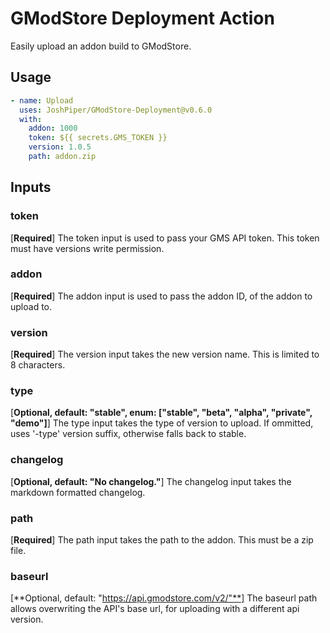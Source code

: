 # GModStore Deployment Action

Easily upload an addon build to GModStore.

## Usage
```yml
- name: Upload
  uses: JoshPiper/GModStore-Deployment@v0.6.0
  with:
    addon: 1000
    token: ${{ secrets.GMS_TOKEN }}
    version: 1.0.5
    path: addon.zip
```

## Inputs

### token
[**Required**] The token input is used to pass your GMS API token.
This token must have versions write permission.

### addon
[**Required**] The addon input is used to pass the addon ID, of the addon to upload to.

### version
[**Required**] The version input takes the new version name. This is limited to 8 characters.

### type
[**Optional, default: "stable", enum: ["stable", "beta", "alpha", "private", "demo"]**] The type input takes the type of version to upload. If ommitted, uses '-type' version suffix, otherwise falls back to stable.

### changelog
[**Optional, default: "No changelog."**] The changelog input takes the markdown formatted changelog.

### path
[**Required**] The path input takes the path to the addon. This must be a zip file.

### baseurl
[**Optional, default: "https://api.gmodstore.com/v2/"**] The baseurl path allows overwriting the API's base url, for uploading with a different api version.
